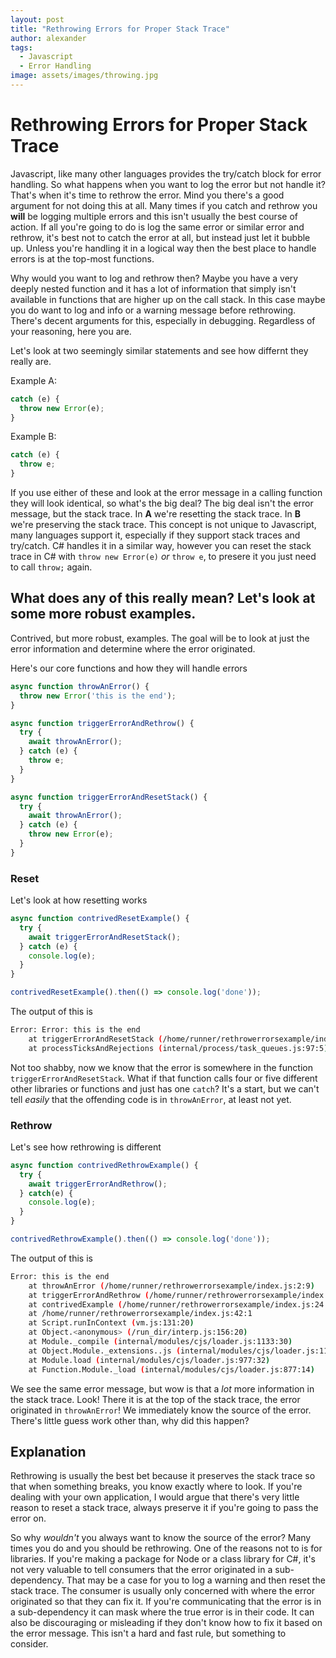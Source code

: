 ```yaml
---
layout: post
title: "Rethrowing Errors for Proper Stack Trace"
author: alexander
tags:
  - Javascript
  - Error Handling
image: assets/images/throwing.jpg
---
```


# Rethrowing Errors for Proper Stack Trace

Javascript, like many other languages provides the try/catch block for error handling. So what happens when you want to log the error but not handle it? That's when it's time to rethrow the error. Mind you there's a good argument for not doing this at all. Many times if you catch and rethrow you **will** be logging multiple errors and this isn't usually the best course of action. If all you're going to do is log the same error or similar error and rethrow, it's best not to catch the error at all, but instead just let it bubble up. Unless you're handling it in a logical way then the best place to handle errors is at the top-most functions.

Why would you want to log and rethrow then? Maybe you have a very deeply nested function and it has a lot of information that simply isn't available in functions that are higher up on the call stack. In this case maybe you do want to log and info or a warning message before rethrowing. There's decent arguments for this, especially in debugging. Regardless of your reasoning, here you are.

Let's look at two seemingly similar statements and see how differnt they really are.

Example A:

```javascript
catch (e) {
  throw new Error(e);
}
```

Example B:

```javascript
catch (e) {
  throw e;
}
```

If you use either of these and look at the error message in a calling function they will look identical, so what's the big deal? The big deal isn't the error message, but the stack trace. In **A** we're resetting the stack trace. In **B** we're preserving the stack trace. This concept is not unique to Javascript, many languages support it, especially if they support stack traces and try/catch. C# handles it in a similar way, however you can reset the stack trace in C# with `throw new Error(e)` *or* `throw e`, to presere it you just need to call `throw;` again. 

## What does any of this really mean? Let's look at some more robust examples.

Contrived, but more robust, examples. The goal will be to look at just the error information and determine where the error originated.

Here's our core functions and how they will handle errors

```javascript
async function throwAnError() {
  throw new Error('this is the end');
}

async function triggerErrorAndRethrow() {
  try {
    await throwAnError();
  } catch (e) {
    throw e;
  }
}

async function triggerErrorAndResetStack() {
  try {
    await throwAnError();
  } catch (e) {
    throw new Error(e);
  }
}
```

### Reset

Let's look at how resetting works

```javascript
async function contrivedResetExample() {
  try {
    await triggerErrorAndResetStack();
  } catch (e) {
    console.log(e);
  }
}

contrivedResetExample().then(() => console.log('done'));
```

The output of this is

```bash
Error: Error: this is the end
    at triggerErrorAndResetStack (/home/runner/rethrowerrorsexample/index.js:17:11)
    at processTicksAndRejections (internal/process/task_queues.js:97:5)
```

Not too shabby, now we know that the error is somewhere in the function `triggerErrorAndResetStack`. What if that function calls four or five different other libraries or functions and just has one `catch`? It's a start, but we can't tell *easily* that the offending code is in `throwAnError`, at least not yet.

### Rethrow

Let's see how rethrowing is different

```javascript
async function contrivedRethrowExample() {
  try {
    await triggerErrorAndRethrow();
  } catch(e) {
    console.log(e);
  }
}

contrivedRethrowExample().then(() => console.log('done'));
```

The output of this is

```bash
Error: this is the end
    at throwAnError (/home/runner/rethrowerrorsexample/index.js:2:9)
    at triggerErrorAndRethrow (/home/runner/rethrowerrorsexample/index.js:7:11)
    at contrivedExample (/home/runner/rethrowerrorsexample/index.js:24:11)
    at /home/runner/rethrowerrorsexample/index.js:42:1
    at Script.runInContext (vm.js:131:20)
    at Object.<anonymous> (/run_dir/interp.js:156:20)
    at Module._compile (internal/modules/cjs/loader.js:1133:30)
    at Object.Module._extensions..js (internal/modules/cjs/loader.js:1153:10)
    at Module.load (internal/modules/cjs/loader.js:977:32)
    at Function.Module._load (internal/modules/cjs/loader.js:877:14)
```

We see the same error message, but wow is that a *lot* more information in the stack trace. Look! There it is at the top of the stack trace, the error originated in `throwAnError`! We immediately know the source of the error. There's little guess work other than, why did this happen?

## Explanation

Rethrowing is usually the best bet because it preserves the stack trace so that when something breaks, you know exactly where to look. If you're dealing with your own application, I would argue that there's very little reason to reset a stack trace, always preserve it if you're going to pass the error on.

So why *wouldn't* you always want to know the source of the error? Many times you do and you should be rethrowing. One of the reasons not to is for libraries. If you're making a package for Node or a class library for C#, it's not very valuable to tell consumers that the error originated in a sub-dependency. That may be a case for you to log a warning and then reset the stack trace. The consumer is usually only concerned with where the error originated so that they can fix it. If you're communicating that the error is in a sub-dependency it can mask where the true error is in their code. It can also be discouraging or misleading if they don't know how to fix it based on the error message. This isn't a hard and fast rule, but something to consider.